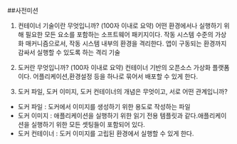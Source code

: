 ##사전미션

1. 컨테이너 기술이란 무엇입니까? (100자 이내로 요약)
   어떤 환경에서나 실행하기 위해 필요한 모든 요소를 포함하는 소프트웨어 패키지이다.
   작동 시스템 수준의 가상화 매커니즘으로서, 작동 시스템 내부의 환경을 격리한다.
   앱이 구동되는 환경까지 감싸서 실행할 수 있도록 하는 격리 기술

2. 도커란 무엇입니까? (100자 이내로 요약)
   컨테이너 기반의 오픈소스 가상화 플랫폼이다. 어플리케이션,환경설정 등을 하나로 묶어서 배포할 수 있게 한다.

3. 도커 파일, 도커 이미지, 도커 컨테이너의 개념은 무엇이고, 서로 어떤 관계입니까?

- 도커 파일 : 도커에서 이미지를 생성하기 위한 용도로 작성하는 파일
- 도커 이미지 : 애플리케이션을 실행하기 위한 읽기 전용 템플릿과 같다.애플리케이션을 실행하기 위한 모든 셋팅들이 포함되어 있다.
- 도커 컨테이너 : 도커 이미지를 고립된 환경에서 실행할 수 있게 한다.
